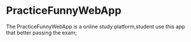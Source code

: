 # PracticeFunnyWebApp
The PracticeFunnyWebApp is a online study platform,student use this app that better passing the exam;
